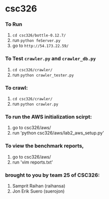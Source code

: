 csc326
======

### To Run
1. `cd csc326/bottle-0.12.7/`
1. run `python feServer.py`
1. go to `http://54.173.22.59/`

### To Test `crawler.py` and `crawler_db.py`
1. `cd csc326/crawler/`
1. run `python crawler_tester.py`

### To crawl:
1. `cd csc326/crawler/`
1. run `python crawler.py`

### To run the AWS initialization scirpt:
1. go to csc326/aws/
2. run 'python csc326/aws/lab2_aws_setup.py'

### To view the benchmark reports,
1. go to csc326/aws/
2. run 'vim reports.txt'

### brought to you by team 25 of CSC326:
1. Samprit Raihan (raihansa)
1. Jon Erik Suero (suerojon)
  